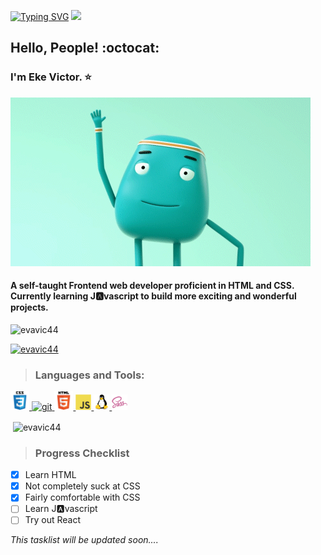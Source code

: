 [![Typing SVG](https://readme-typing-svg.herokuapp.com?font=Ubuntu&color=039383&size=25&center=true&width=800&height=20&lines=Frontend+Web+Developer+;Open+Source+%F0%9F%9F%A9)](https://git.io/typing-svg)
<img src="https://user-images.githubusercontent.com/73097560/115834477-dbab4500-a447-11eb-908a-139a6edaec5c.gif">
## Hello, People! :octocat:
### I'm Eke Victor. :star:
![Welcome](welcome.gif?raw=true "Welcome")


#### A self-taught Frontend web developer proficient in HTML and CSS. Currently learning J:a:vascript to build more exciting and wonderful projects.
<p align="left"> <img src="https://komarev.com/ghpvc/?username=evavic44&label=Profile%20views&color=0e75b6&style=flat" alt="evavic44" /> </p>


<p align="left"> <a href="https://twitter.com/evavic44" target="_blank"><img src="https://img.shields.io/twitter/follow/evavic44?logo=twitter&style=for-the-badge" alt="evavic44" /></a> </p>


<!-- Languages & Tools I use -->
> ### Languages and Tools:
<p align="left"> <a href="https://www.w3schools.com/css/" target="_blank"> <img src="https://raw.githubusercontent.com/devicons/devicon/master/icons/css3/css3-original-wordmark.svg" alt="css3" width="30" height="30"/> </a> <a href="https://git-scm.com/" target="_blank"> <img src="https://www.vectorlogo.zone/logos/git-scm/git-scm-icon.svg" alt="git" width="25" height="25"/> </a> <a href="https://www.w3.org/html/" target="_blank"> <img src="https://raw.githubusercontent.com/devicons/devicon/master/icons/html5/html5-original-wordmark.svg" alt="html5" width="30" height="30"/> </a> <a href="https://developer.mozilla.org/en-US/docs/Web/JavaScript" target="_blank"> <img src="https://raw.githubusercontent.com/devicons/devicon/master/icons/javascript/javascript-original.svg" alt="javascript" width="25" height="25"/> </a> <a href="https://www.linux.org/" target="_blank"> <img src="https://raw.githubusercontent.com/devicons/devicon/master/icons/linux/linux-original.svg" alt="linux" width="25" height="25"/> </a> <a href="https://sass-lang.com" target="_blank"> <img src="https://raw.githubusercontent.com/devicons/devicon/master/icons/sass/sass-original.svg" alt="sass" width="25" height="25"/> </a> </p>

<p>&nbsp;<img align="center" src="https://github-readme-stats.vercel.app/api?username=evavic44&show_icons=true&theme=tokyonight&locale=en" alt="evavic44" /></p>

> ### Progress Checklist

- [x] Learn HTML
- [x] Not completely suck at CSS
- [x] Fairly comfortable with CSS
- [ ] Learn J:a:vascript 
- [ ] Try out React

*This tasklist will be updated soon....*
